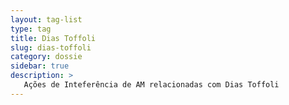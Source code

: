 ```yaml
---
layout: tag-list
type: tag
title: Dias Toffoli
slug: dias-toffoli
category: dossie
sidebar: true
description: >
   Ações de Inteferência de AM relacionadas com Dias Toffoli
---
```

